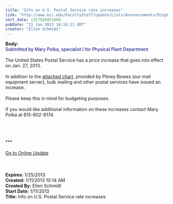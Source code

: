 ```yaml
---
title: "Info on U.S. Postal Service rate increases"
link: "http://www.kcc.edu/FacultyStaff/update/Lists/Announcements/DispForm.aspx?ID=953"
sort_date: 1357920851000
pubDate: "11 Jan 2013 16:14:11 GMT"
creator: "Ellen Schmidt"
---
```


<div><b>Body:</b> <div class="ExternalClassF10CF3F83D3641B5B2AF46D56A17322C"><div><font color="#000080">Submitted by Mary Polka, specialist I for Physical Plant Department</font></div>
<div> </div>
<div>The United States Postal Service has a price increase that goes into effect on Jan. 27, 2013.</div>
<div> </div>
<div>In addition to the <a href="http://www.pb.com/docs/US/pdf/Microsite/Postal-Information/postal-price-grid2-2013.pdf">attached chart</a>, provided by Pitney Bowes (our mail equipment server), bulk mailing and other postal services have issued an increase.</div>
<div><br />Please keep this in mind for budgeting purposes.</div>
<div> </div>
<div>If you would like additional information on these increases contact Mary Polka at 815-802-8174.</div>
<div> </div>
<div>
<div>
<div>
<div> </div>
<div> </div>
<div> </div>
<div>
<div>***</div>
<div> </div>
<div><a href="/FacultyStaff/update/Pages/dailyupdate.aspx">Go to Online Update</a></div>
<div> </div></div></div></div></div>
<div><br /> </div></div></div>
<div><b>Expires:</b> 1/25/2013</div>
<div><b>Created:</b> 1/11/2013 10:14 AM</div>
<div><b>Created By:</b> Ellen Schmidt</div>
<div><b>Start Date:</b> 1/11/2013</div>
<div><b>Title:</b> Info on U.S. Postal Service rate increases</div>
